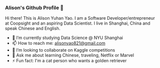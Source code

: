 ### Alison's Github Profile 👋

Hi there! This is Alison Yuhan Yao. I am a Software Developer/entrepreneur at Coopsight and an aspiring Data Scientist. I live in Shanghai, China and speak Chinese and English. 

- 🌱 I’m currently studying Data Science @ NYU Shanghai
- 📫 How to reach me: alisonyao821@gmail.com
- 👯 I’m looking to collaborate on Kaggle competitions
- 💬 Ask me about learning Chinese, traveling, Netflix or Marvel
- ⚡ Fun fact: I'm a cat person who wants a golden retriever

<!--
- 🔭 I’m currently working on ...
- 🤔 I’m looking for help with ...
- 😄 Pronouns: ...
-->
